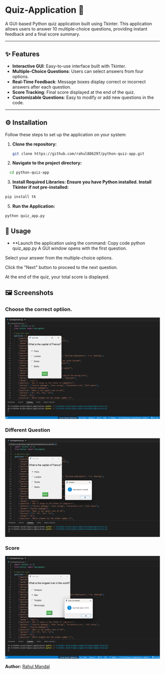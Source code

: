 # Quiz-Application 🎯

A GUI-based Python quiz application built using Tkinter. This application allows users to answer 10 multiple-choice questions, providing instant feedback and a final score summary.

---

## ✨ Features

- **Interactive GUI**: Easy-to-use interface built with Tkinter.
- **Multiple-Choice Questions**: Users can select answers from four options.
- **Real-Time Feedback**: Message boxes display correct or incorrect answers after each question.
- **Score Tracking**: Final score displayed at the end of the quiz.
- **Customizable Questions**: Easy to modify or add new questions in the code.

---

## ⚙️ Installation

Follow these steps to set up the application on your system:

1. **Clone the repository:**
   ```bash
   git clone https://github.com/rahul886297/python-quiz-app.git
   
2. **Navigate to the project directory:**
  ```bash
    cd python-quiz-app
```
  

3. **Install Required Libraries: Ensure you have Python installed. Install Tkinter if not pre-installed:**
```bash
pip install tk
```

5. **Run the Application:**
```bash
python quiz_app.py
```

## 🚀 Usage

- **Launch the application using the command:
Copy code
python quiz_app.py
A GUI window opens with the first question.

Select your answer from the multiple-choice options.

Click the "Next" button to proceed to the next question.

At the end of the quiz, your total score is displayed.

## 🖼 Screenshots
### Choose the correct optiion.
![Main Screen](Assets/Screenshot_1.png)

### Different Question
![Question Example](Assets/Screenshot_2.png)

### Score
![Score Screen](Assets/Screenshot_3.png)

**Author:** [Rahul Mandal](https://github.com/rahul886297) 
